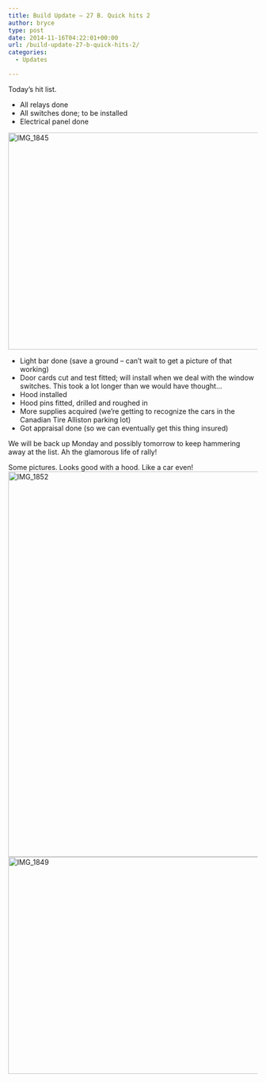 ```yaml
---
title: Build Update – 27 B. Quick hits 2
author: bryce
type: post
date: 2014-11-16T04:22:01+00:00
url: /build-update-27-b-quick-hits-2/
categories:
  - Updates

---
```

Today&#8217;s hit list.

  * All relays done
  * All switches done; to be installed
  * Electrical panel done

<a href="http://www.rallysputnik.com/build-update-27-b-quick-hits-2/img_1845/" rel="attachment wp-att-980"><img class="alignnone size-large wp-image-980" src="http://www.rallysputnik.com/wp-content/uploads/IMG_1845-1024x768.jpg" alt="IMG_1845" width="584" height="438" srcset="https://www.rallysputnik.com/wp-content/uploads/IMG_1845-1024x768.jpg 1024w, https://www.rallysputnik.com/wp-content/uploads/IMG_1845-300x225.jpg 300w, https://www.rallysputnik.com/wp-content/uploads/IMG_1845-400x300.jpg 400w, https://www.rallysputnik.com/wp-content/uploads/IMG_1845-900x675.jpg 900w" sizes="(max-width: 584px) 100vw, 584px" /></a>

  * Light bar done (save a ground &#8211; can&#8217;t wait to get a picture of that working)
  * Door cards cut and test fitted; will install when we deal with the window switches. This took a lot longer than we would have thought&#8230;
  * Hood installed
  * Hood pins fitted, drilled and roughed in
  * More supplies acquired (we&#8217;re getting to recognize the cars in the Canadian Tire Alliston parking lot)
  * Got appraisal done (so we can eventually get this thing insured)

We will be back up Monday and possibly tomorrow to keep hammering away at the list. Ah the glamorous life of rally!

Some pictures. Looks good with a hood. Like a car even!<a href="http://www.rallysputnik.com/build-update-27-b-quick-hits-2/img_1852/" rel="attachment wp-att-982"><img class="alignnone size-large wp-image-982" src="http://www.rallysputnik.com/wp-content/uploads/IMG_1852-768x1024.jpg" alt="IMG_1852" width="584" height="778" srcset="https://www.rallysputnik.com/wp-content/uploads/IMG_1852-768x1024.jpg 768w, https://www.rallysputnik.com/wp-content/uploads/IMG_1852-225x300.jpg 225w, https://www.rallysputnik.com/wp-content/uploads/IMG_1852-900x1200.jpg 900w" sizes="(max-width: 584px) 100vw, 584px" /></a> <a href="http://www.rallysputnik.com/build-update-27-b-quick-hits-2/img_1849/" rel="attachment wp-att-981"><img class="alignnone size-large wp-image-981" src="http://www.rallysputnik.com/wp-content/uploads/IMG_1849-1024x768.jpg" alt="IMG_1849" width="584" height="438" srcset="https://www.rallysputnik.com/wp-content/uploads/IMG_1849-1024x768.jpg 1024w, https://www.rallysputnik.com/wp-content/uploads/IMG_1849-300x225.jpg 300w, https://www.rallysputnik.com/wp-content/uploads/IMG_1849-400x300.jpg 400w, https://www.rallysputnik.com/wp-content/uploads/IMG_1849-900x675.jpg 900w" sizes="(max-width: 584px) 100vw, 584px" /></a>
